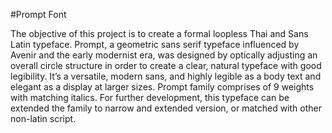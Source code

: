 #Prompt Font

The objective of this project is to create a formal loopless Thai and Sans Latin typeface. Prompt, a geometric sans serif typeface influenced by Avenir and the early modernist era, was designed by optically adjusting an overall circle structure in order to create a clear, natural typeface with good legibility. It’s a versatile, modern sans, and highly legible as a body text and elegant as a display at larger sizes. Prompt family comprises of 9 weights with matching italics. For further development, this typeface can be extended the family to narrow and extended version, or matched with other non-latin script.
